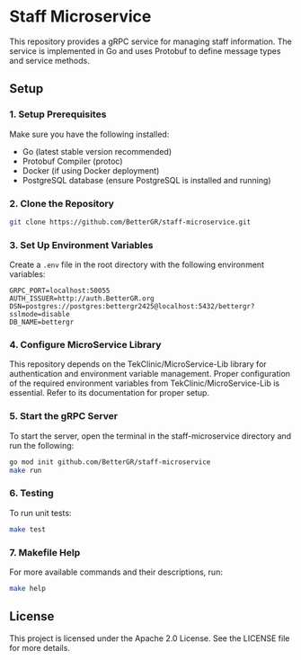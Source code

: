 # Staff Microservice

This repository provides a gRPC service for managing staff information. The service is implemented in Go and uses Protobuf to define message types and service methods.

## Setup

### 1. Setup Prerequisites

Make sure you have the following installed:

- Go (latest stable version recommended)
- Protobuf Compiler (protoc)
- Docker (if using Docker deployment)
- PostgreSQL database (ensure PostgreSQL is installed and running)

### 2. Clone the Repository

```bash
git clone https://github.com/BetterGR/staff-microservice.git
```

### 3. Set Up Environment Variables

Create a `.env` file in the root directory with the following environment variables:

```.env
GRPC_PORT=localhost:50055
AUTH_ISSUER=http://auth.BetterGR.org
DSN=postgres://postgres:bettergr2425@localhost:5432/bettergr?sslmode=disable
DB_NAME=bettergr
```

### 4. Configure MicroService Library

This repository depends on the TekClinic/MicroService-Lib library for authentication and environment variable management. Proper configuration of the required environment variables from TekClinic/MicroService-Lib is essential. Refer to its documentation for proper setup.

### 5. Start the gRPC Server

To start the server, open the terminal in the staff-microservice directory and run the following:

```bash
go mod init github.com/BetterGR/staff-microservice
make run
```

### 6. Testing

To run unit tests:

```bash
make test
```

### 7. Makefile Help

For more available commands and their descriptions, run:

```bash
make help
```

## License

This project is licensed under the Apache 2.0 License. See the LICENSE file for more details.
